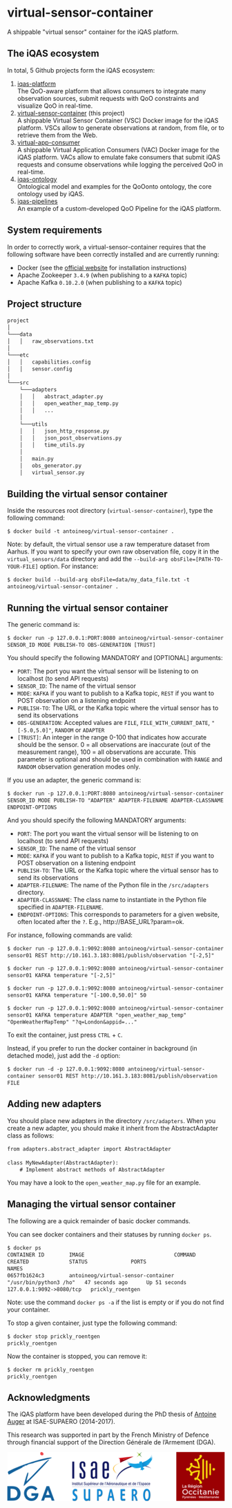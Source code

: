 # virtual-sensor-container
A shippable "virtual sensor" container for the iQAS platform.

## The iQAS ecosystem

In total, 5 Github projects form the iQAS ecosystem:
1. [iqas-platform](https://github.com/antoineauger/iqas-platform) <br/>The QoO-aware platform that allows consumers to integrate many observation sources, submit requests with QoO constraints and visualize QoO in real-time.
2. [virtual-sensor-container](https://github.com/antoineauger/virtual-sensor-container) (this project)<br/>A shippable Virtual Sensor Container (VSC) Docker image for the iQAS platform. VSCs allow to generate observations at random, from file, or to retrieve them from the Web.
3. [virtual-app-consumer](https://github.com/antoineauger/virtual-app-consumer) <br/>A shippable Virtual Application Consumers (VAC) Docker image for the iQAS platform. VACs allow to emulate fake consumers that submit iQAS requests and consume observations while logging the perceived QoO in real-time.
4. [iqas-ontology](https://github.com/antoineauger/iqas-ontology) <br/>Ontological model and examples for the QoOonto ontology, the core ontology used by iQAS.
5. [iqas-pipelines](https://github.com/antoineauger/iqas-pipelines) <br/>An example of a custom-developed QoO Pipeline for the iQAS platform.

## System requirements

In order to correctly work, a virtual-sensor-container requires that the following software have been correctly installed and are currently running:
* Docker (see the [official website](https://www.docker.com/) for installation instructions)
* Apache Zookeeper `3.4.9` (when publishing to a `KAFKA` topic)
* Apache Kafka `0.10.2.0` (when publishing to a `KAFKA` topic)

## Project structure

```
project
│
└───data
│   │   raw_observations.txt
│
└───etc
│   │   capabilities.config
│   │   sensor.config
│
└───src
    └───adapters
    │   │   abstract_adapter.py
    │   │   open_weather_map_temp.py
    │   │   ...
    │
    └───utils
    │   │   json_http_response.py
    │   │   json_post_observations.py
    │   │   time_utils.py
    │
    │   main.py
    │   obs_generator.py
    │   virtual_sensor.py
```

## Building the virtual sensor container
Inside the resources root directory (`virtual-sensor-container`), type the following command:
```
$ docker build -t antoineog/virtual-sensor-container .
```

Note: by default, the virtual sensor use a raw temperature dataset from Aarhus.
If you want to specify your own raw observation file, copy it in the `virtual_sensors/data` directory and add the `--build-arg obsFile=[PATH-TO-YOUR-FILE]` option.
For instance:
```
$ docker build --build-arg obsFile=data/my_data_file.txt -t antoineog/virtual-sensor-container .
```

## Running the virtual sensor container
The generic command is:
```
$ docker run -p 127.0.0.1:PORT:8080 antoineog/virtual-sensor-container SENSOR_ID MODE PUBLISH-TO OBS-GENERATION [TRUST]
```
You should specify the following MANDATORY and [OPTIONAL] arguments:

* `PORT`: The port you want the virtual sensor will be listening to on localhost (to send API requests)
* `SENSOR_ID`: The name of the virtual sensor
* `MODE`: `KAFKA` if you want to publish to a Kafka topic, `REST` if you want to POST observation on a listening endpoint
* `PUBLISH-TO`: The URL or the Kafka topic where the virtual sensor has to send its observations
* `OBS-GENERATION`: Accepted values are `FILE`, `FILE_WITH_CURRENT_DATE`, `"[-5.0,5.0]"`, `RANDOM` or `ADAPTER`
* `[TRUST]`: An integer in the range 0-100 that indicates how accurate should be the sensor. 0 = all observations are inaccurate (out of the measurement range), 100 = all observations are accurate. This parameter is optional and should be used in combination with `RANGE` and `RANDOM` observation generation modes only.

If you use an adapter, the generic command is:
```
$ docker run -p 127.0.0.1:PORT:8080 antoineog/virtual-sensor-container SENSOR_ID MODE PUBLISH-TO "ADAPTER" ADAPTER-FILENAME ADAPTER-CLASSNAME ENDPOINT-OPTIONS
```
And you should specify the following MANDATORY arguments:
* `PORT`: The port you want the virtual sensor will be listening to on localhost (to send API requests)
* `SENSOR_ID`: The name of the virtual sensor
* `MODE`: `KAFKA` if you want to publish to a Kafka topic, `REST` if you want to POST observation on a listening endpoint
* `PUBLISH-TO`: The URL or the Kafka topic where the virtual sensor has to send its observations
* `ADAPTER-FILENAME`: The name of the Python file in the `/src/adapters` directory.
* `ADAPTER-CLASSNAME`: The class name to instantiate in the Python file specified in `ADAPTER-FILENAME`.
* `ENDPOINT-OPTIONS`: This corresponds to parameters for a given website, often located after the `?`. E.g., http://BASE_URL?param=ok.

For instance, following commands are valid:
```
$ docker run -p 127.0.0.1:9092:8080 antoineog/virtual-sensor-container sensor01 REST http://10.161.3.183:8081/publish/observation "[-2,5]"
```

```
$ docker run -p 127.0.0.1:9092:8080 antoineog/virtual-sensor-container sensor01 KAFKA temperature "[-2,5]"
```

```
$ docker run -p 127.0.0.1:9092:8080 antoineog/virtual-sensor-container sensor01 KAFKA temperature "[-100.0,50.0]" 50
```

```
$ docker run -p 127.0.0.1:9092:8080 antoineog/virtual-sensor-container sensor01 KAFKA temperature ADAPTER "open_weather_map_temp" "OpenWeatherMapTemp" "?q=London&appid=..."
```

To exit the container, just press `CTRL` + `C`.

Instead, if you prefer to run the docker container in background (in detached mode), just add the `-d` option:
```
$ docker run -d -p 127.0.0.1:9092:8080 antoineog/virtual-sensor-container sensor01 REST http://10.161.3.183:8081/publish/observation FILE
```

## Adding new adapters

You should place new adapters in the directory `/src/adapters`. When you create a new adapter, you should make it inherit from the AbstractAdapter class as follows:

```
from adapters.abstract_adapter import AbstractAdapter

class MyNewAdapter(AbstractAdapter):
    # Implement abstract methods of AbstractAdapter
```

You may have a look to the `open_weather_map.py` file for an example.

## Managing the virtual sensor container

The following are a quick remainder of basic docker commands.

You can see docker containers and their statuses by running `docker ps`.
```
$ docker ps
CONTAINER ID        IMAGE                             COMMAND                  CREATED             STATUS              PORTS                      NAMES
0657fb1624c3        antoineog/virtual-sensor-container   "/usr/bin/python3 /ho"   47 seconds ago      Up 51 seconds       127.0.0.1:9092->8080/tcp   prickly_roentgen
```
Note: use the command `docker ps -a` if the list is empty or if you do not find your container.

To stop a given container, just type the following command:
```
$ docker stop prickly_roentgen
prickly_roentgen
```

Now the container is stopped, you can remove it:
```
$ docker rm prickly_roentgen
prickly_roentgen
```

## Acknowledgments

The iQAS platform have been developed during the PhD thesis of [Antoine Auger](https://personnel.isae-supaero.fr/antoine-auger/?lang=en) at ISAE-SUPAERO (2014-2017).

This research was supported in part by the French Ministry of Defence through financial support of the Direction Générale de l’Armement (DGA).

![banniere](https://github.com/antoineauger/iqas-platform/blob/master/src/main/resources/web/figures/banniere.png?raw=true "Banniere")
